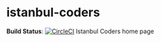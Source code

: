 istanbul-coders
===============

**Build Status**: [![CircleCI](https://circleci.com/gh/istanbul-coders/istanbul-coders/tree/gh-pages.svg?style=svg)](https://circleci.com/gh/istanbul-coders/istanbul-coders/tree/gh-pages)
Istanbul Coders home page
